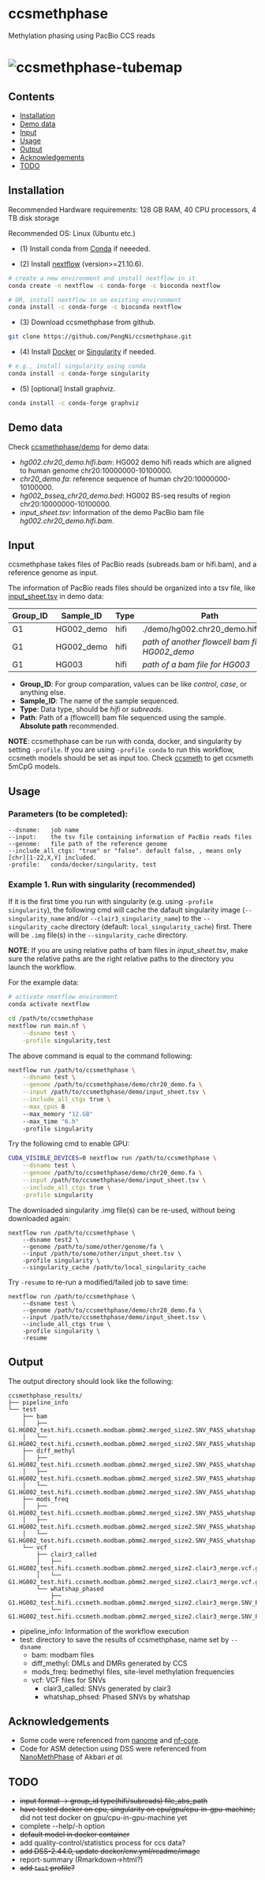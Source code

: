 # ccsmethphase

Methylation phasing using PacBio CCS reads

# ![ccsmethphase-tubemap](docs/imgs/ccsmethphase-tubemap.png)


## Contents
* [Installation](#Installation)
* [Demo data](#Demo-data)
* [Input](#Input)
* [Usage](#Usage)
* [Output](#Output)
* [Acknowledgements](#Acknowledgements)
* [TODO](#TODO)


## Installation

Recommended Hardware requirements: 128 GB RAM, 40 CPU processors, 4 TB disk storage

Recommended OS: Linux (Ubuntu etc.)

  - (1) Install conda from [Conda](https://docs.conda.io/projects/conda/en/latest/user-guide/install/linux.html) if neeeded.

  - (2) Install [nextflow](https://www.nextflow.io/) (version>=21.10.6).

```sh
# create a new environment and install nextflow in it
conda create -n nextflow -c conda-forge -c bioconda nextflow

# OR, install nextflow in an existing environment
conda install -c conda-forge -c bioconda nextflow
```

  - (3) Download ccsmethphase from github.

```sh
git clone https://github.com/PengNi/ccsmethphase.git
```

  - (4) Install [Docker](https://docs.docker.com/engine/install/) or [Singularity](https://docs.sylabs.io/guides/3.0/user-guide/) if needed.

```sh
# e.g., install singularity using conda
conda install -c conda-forge singularity 
```

  - (5) [optional] Install graphviz.

```sh
conda install -c conda-forge graphviz
```


## Demo data
Check [ccsmethphase/demo](/demo) for demo data:
  - _hg002.chr20_demo.hifi.bam_: HG002 demo hifi reads which are aligned to human genome chr20:10000000-10100000.
  - _chr20_demo.fa_: reference sequence of human chr20:10000000-10100000.
  - _hg002_bsseq_chr20_demo.bed_: HG002 BS-seq results of region chr20:10000000-10100000.
  - _input_sheet.tsv_: Information of the demo PacBio bam file _hg002.chr20_demo.hifi.bam_.


## Input
ccsmethphase takes files of PacBio reads (subreads.bam or hifi.bam), and a reference genome as input.

The information of PacBio reads files should be organized into a tsv file, like [input_sheet.tsv](/demo/input_sheet.tsv) in demo data:

| Group_ID | Sample_ID | Type | Path |
| -------- | --------- | ---- | ---- |
| G1       | HG002_demo | hifi | ./demo/hg002.chr20_demo.hifi.bam |
| G1       | HG002_demo | hifi | _path of another flowcell bam file for HG002_demo_ |
| G1       | HG003 | hifi | _path of a bam file for HG003_ |

- **Group_ID**: For group comparation, values can be like _control_, _case_, or anything else.
- **Sample_ID**: The name of the sample sequenced.
- **Type**: Data type, should be _hifi_ or _subreads_.
- **Path**: Path of a (flowcell) bam file sequenced using the sample. **Absolute path** recommended.

**NOTE**: ccsmethphase can be run with conda, docker, and singularity by setting `-profile`. If you are using `-profile conda` to run this workflow, ccsmeth models should be set as input too. Check [ccsmeth](https://github.com/PengNi/ccsmeth) to get ccsmeth 5mCpG models.


## Usage
### Parameters (to be completed):
```text
--dsname:   job name
--input:    the tsv file containing information of PacBio reads files
--genome:   file path of the reference genome
--include_all_ctgs: "true" or "false". default false, , means only [chr][1-22,X,Y] included.
-profile:   conda/docker/singularity, test
```

### Example 1. Run with singularity (recommended)

If it is the first time you run with singularity (e.g. using `-profile singularity`), the following cmd will cache the dafault singularity image (`--singularity_name` and/or `--clair3_singularity_name`) to the `--singularity_cache` directory (default: `local_singularity_cache`) first. There will be `.img` file(s) in the `--singularity_cache` directory.

**NOTE**: If you are using relative paths of bam files in _input_sheet.tsv_, make sure the relative paths are the right relative paths to the directory you launch the workflow.

For the example data:
```sh
# activate nextflow environment
conda activate nextflow

cd /path/to/ccsmethphase
nextflow run main.nf \
    --dsname test \
    -profile singularity,test
```

The above command is equal to the command following:
```sh
nextflow run /path/to/ccsmethphase \
    --dsname test \
    --genome /path/to/ccsmethphase/demo/chr20_demo.fa \
    --input /path/to/ccsmethphase/demo/input_sheet.tsv \
    --include_all_ctgs true \
    --max_cpus 8
    --max_memory "12.GB"
    --max_time "6.h"
    -profile singularity
```

Try the following cmd to enable GPU:
```sh
CUDA_VISIBLE_DEVICES=0 nextflow run /path/to/ccsmethphase \
    --dsname test \
    --genome /path/to/ccsmethphase/demo/chr20_demo.fa \
    --input /path/to/ccsmethphase/demo/input_sheet.tsv \
    --include_all_ctgs true \
    -profile singularity
```

The downloaded singularity .img file(s) can be re-used, without being downloaded again:
```shell
nextflow run /path/to/ccsmethphase \
    --dsname test2 \
    --genome /path/to/some/other/genome/fa \
    --input /path/to/some/other/input_sheet.tsv \
    -profile singularity \
    --singularity_cache /path/to/local_singularity_cache
```

Try `-resume` to re-run a modified/failed job to save time:
```shell
nextflow run /path/to/ccsmethphase \
    --dsname test \
    --genome /path/to/ccsmethphase/demo/chr20_demo.fa \
    --input /path/to/ccsmethphase/demo/input_sheet.tsv \
    --include_all_ctgs true \
    -profile singularity \
    -resume
```


## Output
The output directory should look like the following:
```text
ccsmethphase_results/
├── pipeline_info
└── test
    ├── bam
    │   ├── G1.HG002_test.hifi.ccsmeth.modbam.pbmm2.merged_size2.SNV_PASS_whatshap.bam
    │   └── G1.HG002_test.hifi.ccsmeth.modbam.pbmm2.merged_size2.SNV_PASS_whatshap.bam.bai
    ├── diff_methyl
    │   ├── G1.HG002_test.hifi.ccsmeth.modbam.pbmm2.merged_size2.SNV_PASS_whatshap.freq.aggregate.hp_callDML.txt
    │   ├── G1.HG002_test.hifi.ccsmeth.modbam.pbmm2.merged_size2.SNV_PASS_whatshap.freq.aggregate.hp_callDMR.autosomes_cf0.2.bed
    │   └── G1.HG002_test.hifi.ccsmeth.modbam.pbmm2.merged_size2.SNV_PASS_whatshap.freq.aggregate.hp_callDMR.txt
    ├── mods_freq
    │   ├── G1.HG002_test.hifi.ccsmeth.modbam.pbmm2.merged_size2.SNV_PASS_whatshap.freq.aggregate.all.bed
    │   ├── G1.HG002_test.hifi.ccsmeth.modbam.pbmm2.merged_size2.SNV_PASS_whatshap.freq.aggregate.hp1.bed
    │   └── G1.HG002_test.hifi.ccsmeth.modbam.pbmm2.merged_size2.SNV_PASS_whatshap.freq.aggregate.hp2.bed
    └── vcf
        ├── clair3_called
        │   ├── G1.HG002_test.hifi.ccsmeth.modbam.pbmm2.merged_size2.clair3_merge.vcf.gz
        │   └── G1.HG002_test.hifi.ccsmeth.modbam.pbmm2.merged_size2.clair3_merge.vcf.gz.tbi
        └── whatshap_phased
            ├── G1.HG002_test.hifi.ccsmeth.modbam.pbmm2.merged_size2.clair3_merge.SNV_PASS_whatshap.vcf.gz
            └── G1.HG002_test.hifi.ccsmeth.modbam.pbmm2.merged_size2.clair3_merge.SNV_PASS_whatshap.vcf.gz.tbi
```
- pipeline_info: Information of the workflow execution
- test: directory to save the results of ccsmethphase, name set by `--dsname`
  - bam: modbam files
  - diff_methyl: DMLs and DMRs generated by CCS
  - mods_freq: bedmethyl files, site-level methylation frequencies
  - vcf: VCF files for SNVs
    - clair3_called: SNVs generated by clair3
    - whatshap_phsed: Phased SNVs by whatshap


## Acknowledgements
  - Some code were referenced from [nanome](https://github.com/TheJacksonLaboratory/nanome) and [nf-core](https://github.com/nf-core).
  - Code for ASM detection using DSS were referenced from [NanoMethPhase](https://github.com/vahidAK/NanoMethPhase) of Akbari _et al._


## TODO
  - ~~input format -> group_id    type(hifi/subreads)    file_abs_path~~
  - ~~have tested docker on cpu, singularity on cpu/gpu/cpu-in-gpu-machine;~~ did not test docker on gpu/cpu-in-gpu-machine yet
  - complete --help/-h option
  - ~~default model in docker container~~
  - add quality-control/statistics process for ccs data?
  - ~~add DSS-2.44.0, update docker/env.yml/readme/image~~
  - report-summary (Rmarkdown->html?)
  - ~~add `test` profile?~~
